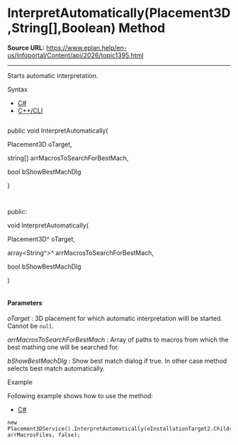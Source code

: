 # InterpretAutomatically(Placement3D,String[],Boolean) Method

**Source URL:** https://www.eplan.help/en-us/Infoportal/Content/api/2026/topic1395.html

---

Starts automatic interpretation.

Syntax

- [C#](#i-syntax-CS)
- [C++/CLI](#i-syntax-CPP2005)

```
```
public void InterpretAutomatically( 

   Placement3D oTarget,

   string[] arrMacrosToSearchForBestMach,

   bool bShowBestMachDlg

)
```
```

```
```
public:

void InterpretAutomatically( 

   Placement3D^ oTarget,

   array<String^>^ arrMacrosToSearchForBestMach,

   bool bShowBestMachDlg

)
```
```

#### Parameters

*oTarget*
:   3D placement for which automatic interpretation willl be started. Cannot be `null`.

*arrMacrosToSearchForBestMach*
:   Array of paths to macros from which the best mathing one will be searched for.

*bShowBestMachDlg*
:   Show best match dialog if true. In other case method selects best match automatically.

Example

Following example shows how to use the method:

- [C#](#i-tab-content-a307e417-1cd6-4e32-942c-1938528cfed9)

```
new Placement3DService().InterpretAutomatically(oInstallationTarget2.Children[0], arrMacrosFiles, false);



```
